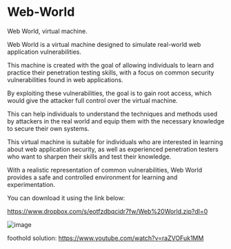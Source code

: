 # Web-World
Web World, virtual machine.

Web World is a virtual machine designed to simulate real-world web application vulnerabilities. 

This machine is created with the goal of allowing individuals to learn and practice their penetration testing skills, with a focus on common security vulnerabilities found in web applications.  

By exploiting these vulnerabilities, the goal is to gain root access, which would give the attacker full control over the virtual machine. 

This can help individuals to understand the techniques and methods used by attackers in the real world and equip them with the necessary knowledge to secure their own systems.  

This virtual machine is suitable for individuals who are interested in learning about web application security, as well as experienced penetration testers who want to sharpen their skills and test their knowledge. 

With a realistic representation of common vulnerabilities, Web World provides a safe and controlled environment for learning and experimentation.

You can download it using the link below:

https://www.dropbox.com/s/eotfzdbqcidr7fw/Web%20World.zip?dl=0

![image](https://user-images.githubusercontent.com/21143253/218271314-cc57fa38-64c0-486e-bcfa-047fa562d18d.png)

foothold solution:
https://www.youtube.com/watch?v=raZVOFuk1MM
